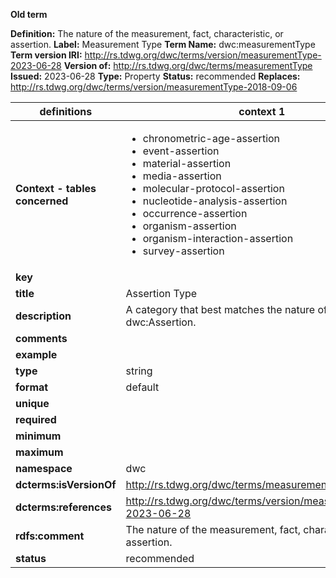 **Old term**

**Definition:** The nature of the measurement, fact, characteristic, or assertion.
**Label:** Measurement Type
**Term Name:** dwc:measurementType
**Term version IRI:** http://rs.tdwg.org/dwc/terms/version/measurementType-2023-06-28
**Version of:** http://rs.tdwg.org/dwc/terms/measurementType
**Issued:** 2023-06-28
**Type:** Property
**Status:** recommended
**Replaces:** http://rs.tdwg.org/dwc/terms/version/measurementType-2018-09-06


| definitions | context 1 |
|-|-|
| **Context - tables concerned** | <ul><li>chronometric-age-assertion</li><li>event-assertion</li><li>material-assertion</li><li>media-assertion</li><li>molecular-protocol-assertion</li><li>nucleotide-analysis-assertion</li><li>occurrence-assertion</li><li>organism-assertion</li><li>organism-interaction-assertion</li><li>survey-assertion</li></ul> |
| **key** |  |
| **title** | Assertion Type |
| **description** | A category that best matches the nature of a dwc:Assertion. |
| **comments** |  |
| **example** |  |
| **type** | string |
| **format** | default |
| **unique** |  |
| **required** |  |
| **minimum** |  |
| **maximum** |  |
| **namespace** | dwc |
| **dcterms:isVersionOf** | http://rs.tdwg.org/dwc/terms/measurementType |
| **dcterms:references** | http://rs.tdwg.org/dwc/terms/version/measurementType-2023-06-28 |
| **rdfs:comment** | The nature of the measurement, fact, characteristic, or assertion. |
| **status** | recommended |
